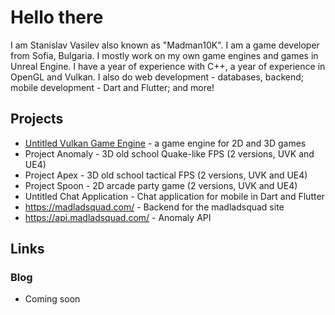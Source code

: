 # Hello there
I am Stanislav Vasilev also known as "Madman10K". I am a game developer from Sofia, Bulgaria. I mostly work on my own game engines and games in Unreal Engine. I have a year of experience with C++, a year of experience in OpenGL and Vulkan. I also do web development - databases, backend; mobile development - Dart and Flutter; and more!
## Projects
- [Untitled Vulkan Game Engine](https://github.com/MadLadSquad/UntitledVulkanGameEngine) - a game engine for 2D and 3D games
- Project Anomaly - 3D old school Quake-like FPS (2 versions, UVK and UE4)
- Project Apex - 3D old school tactical FPS (2 versions, UVK and UE4)
- Project Spoon - 2D arcade party game (2 versions, UVK and UE4)
- Untitled Chat Application - Chat application for mobile in Dart and Flutter
- https://madladsquad.com/ - Backend for the madladsquad site
- https://api.madladsquad.com/ - Anomaly API 
## Links
### Blog
- Coming soon
